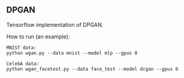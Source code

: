 ## DPGAN

Tensorflow implementation of DPGAN.

How to run (an example):

```
MNIST data:
python wgan.py --data mnist --model mlp --gpus 0

CelebA data:
python wgan_facetest.py --data face_test --model dcgan --gpus 0
```
